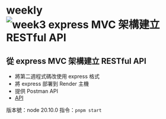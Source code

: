 # weekly ![week3 express MVC 架構建立 RESTful API](https://img.shields.io/badge/week3%20%20-%20%20express%20MVC%20%E6%9E%B6%E6%A7%8B%E5%BB%BA%E7%AB%8B%20RESTful%20API%20-8A2Be2?logo=express)
## 從 express MVC 架構建立 RESTful API
* 將第二週程式碼改使用 express 格式
* 將 express 部署到 Render 主機
* 提供 Postman API
* [API](https://weekly-node-api-2024.onrender.com/)

版本號：node 20.10.0   指令：`pnpm start`
